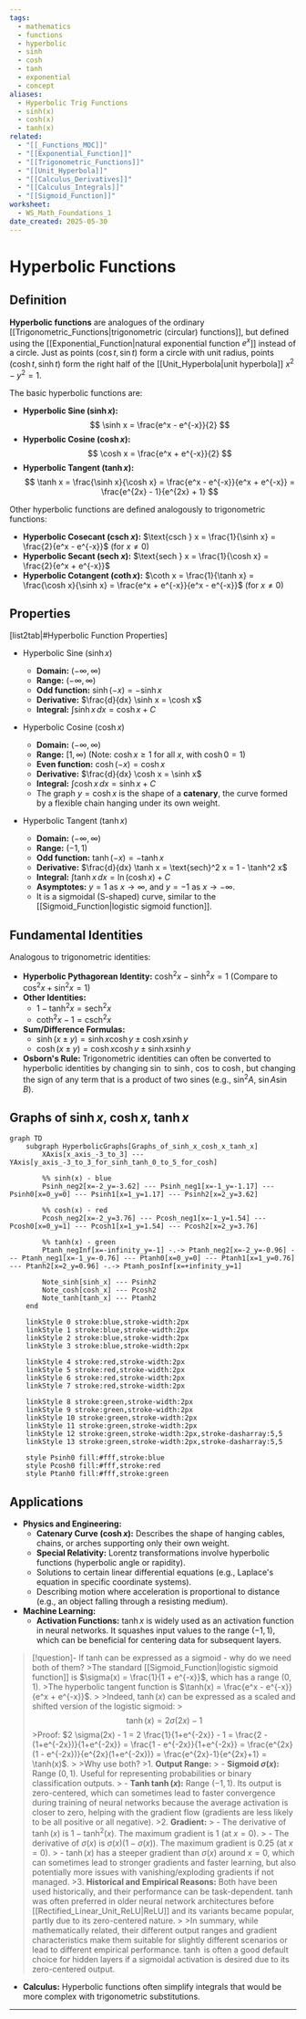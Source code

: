 ```yaml
---
tags:
  - mathematics
  - functions
  - hyperbolic
  - sinh
  - cosh
  - tanh
  - exponential
  - concept
aliases:
  - Hyperbolic Trig Functions
  - sinh(x)
  - cosh(x)
  - tanh(x)
related:
  - "[[_Functions_MOC]]"
  - "[[Exponential_Function]]"
  - "[[Trigonometric_Functions]]"
  - "[[Unit_Hyperbola]]"
  - "[[Calculus_Derivatives]]"
  - "[[Calculus_Integrals]]"
  - "[[Sigmoid_Function]]"
worksheet:
  - WS_Math_Foundations_1
date_created: 2025-05-30
---
```

# Hyperbolic Functions

## Definition
**Hyperbolic functions** are analogues of the ordinary [[Trigonometric_Functions|trigonometric (circular) functions]], but defined using the [[Exponential_Function|natural exponential function $e^x$]] instead of a circle. Just as points $(\cos t, \sin t)$ form a circle with unit radius, points $(\cosh t, \sinh t)$ form the right half of the [[Unit_Hyperbola|unit hyperbola]] $x^2 - y^2 = 1$.

The basic hyperbolic functions are:
- **Hyperbolic Sine ($\sinh x$):**
  $$ \sinh x = \frac{e^x - e^{-x}}{2} $$
- **Hyperbolic Cosine ($\cosh x$):**
  $$ \cosh x = \frac{e^x + e^{-x}}{2} $$
- **Hyperbolic Tangent ($\tanh x$):**
  $$ \tanh x = \frac{\sinh x}{\cosh x} = \frac{e^x - e^{-x}}{e^x + e^{-x}} = \frac{e^{2x} - 1}{e^{2x} + 1} $$

Other hyperbolic functions are defined analogously to trigonometric functions:
- **Hyperbolic Cosecant ($\text{csch } x$):** $\text{csch } x = \frac{1}{\sinh x} = \frac{2}{e^x - e^{-x}}$ (for $x \neq 0$)
- **Hyperbolic Secant ($\text{sech } x$):** $\text{sech } x = \frac{1}{\cosh x} = \frac{2}{e^x + e^{-x}}$
- **Hyperbolic Cotangent ($\coth x$):** $\coth x = \frac{1}{\tanh x} = \frac{\cosh x}{\sinh x} = \frac{e^x + e^{-x}}{e^x - e^{-x}}$ (for $x \neq 0$)

## Properties

[list2tab|#Hyperbolic Function Properties]
- Hyperbolic Sine
	($\sinh x$)
    - **Domain:** $(-\infty, \infty)$
    - **Range:** $(-\infty, \infty)$
    - **Odd function:** $\sinh(-x) = -\sinh x$
    - **Derivative:** $\frac{d}{dx} \sinh x = \cosh x$
    - **Integral:** $\int \sinh x \,dx = \cosh x + C$

- Hyperbolic Cosine
	($\cosh x$)
    - **Domain:** $(-\infty, \infty)$
    - **Range:** $[1, \infty)$ (Note: $\cosh x \ge 1$ for all $x$, with $\cosh 0 = 1$)
    - **Even function:** $\cosh(-x) = \cosh x$
    - **Derivative:** $\frac{d}{dx} \cosh x = \sinh x$
    - **Integral:** $\int \cosh x \,dx = \sinh x + C$
    - The graph $y=\cosh x$ is the shape of a **catenary**, the curve formed by a flexible chain hanging under its own weight.

- Hyperbolic Tangent
	($\tanh x$)
    - **Domain:** $(-\infty, \infty)$
    - **Range:** $(-1, 1)$
    - **Odd function:** $\tanh(-x) = -\tanh x$
    - **Derivative:** $\frac{d}{dx} \tanh x = \text{sech}^2 x = 1 - \tanh^2 x$
    - **Integral:** $\int \tanh x \,dx = \ln(\cosh x) + C$
    - **Asymptotes:** $y=1$ as $x \to \infty$, and $y=-1$ as $x \to -\infty$.
    - It is a sigmoidal (S-shaped) curve, similar to the [[Sigmoid_Function|logistic sigmoid function]].

## Fundamental Identities
Analogous to trigonometric identities:
- **Hyperbolic Pythagorean Identity:** $\cosh^2 x - \sinh^2 x = 1$
    (Compare to $\cos^2 x + \sin^2 x = 1$)
- **Other Identities:**
    - $1 - \tanh^2 x = \text{sech}^2 x$
    - $\coth^2 x - 1 = \text{csch}^2 x$
- **Sum/Difference Formulas:**
    - $\sinh(x \pm y) = \sinh x \cosh y \pm \cosh x \sinh y$
    - $\cosh(x \pm y) = \cosh x \cosh y \pm \sinh x \sinh y$
- **Osborn's Rule:** Trigonometric identities can often be converted to hyperbolic identities by changing $\sin$ to $\sinh$, $\cos$ to $\cosh$, but changing the sign of any term that is a product of two sines (e.g., $\sin^2 A$, $\sin A \sin B$).

## Graphs of $\sinh x$, $\cosh x$, $\tanh x$

```mermaid
graph TD
    subgraph HyperbolicGraphs[Graphs_of_sinh_x_cosh_x_tanh_x]
        XAxis[x_axis_-3_to_3] --- YAxis[y_axis_-3_to_3_for_sinh_tanh_0_to_5_for_cosh]

        %% sinh(x) - blue
        Psinh_neg2[x=-2_y=-3.62] --- Psinh_neg1[x=-1_y=-1.17] --- Psinh0[x=0_y=0] --- Psinh1[x=1_y=1.17] --- Psinh2[x=2_y=3.62]
        
        %% cosh(x) - red
        Pcosh_neg2[x=-2_y=3.76] --- Pcosh_neg1[x=-1_y=1.54] --- Pcosh0[x=0_y=1] --- Pcosh1[x=1_y=1.54] --- Pcosh2[x=2_y=3.76]

        %% tanh(x) - green
        Ptanh_negInf[x=-infinity_y=-1] -.-> Ptanh_neg2[x=-2_y=-0.96] --- Ptanh_neg1[x=-1_y=-0.76] --- Ptanh0[x=0_y=0] --- Ptanh1[x=1_y=0.76] --- Ptanh2[x=2_y=0.96] -.-> Ptanh_posInf[x=+infinity_y=1]

        Note_sinh[sinh_x] --- Psinh2
        Note_cosh[cosh_x] --- Pcosh2
        Note_tanh[tanh_x] --- Ptanh2
    end
    
    linkStyle 0 stroke:blue,stroke-width:2px
    linkStyle 1 stroke:blue,stroke-width:2px
    linkStyle 2 stroke:blue,stroke-width:2px
    linkStyle 3 stroke:blue,stroke-width:2px
    
    linkStyle 4 stroke:red,stroke-width:2px
    linkStyle 5 stroke:red,stroke-width:2px
    linkStyle 6 stroke:red,stroke-width:2px
    linkStyle 7 stroke:red,stroke-width:2px

    linkStyle 8 stroke:green,stroke-width:2px
    linkStyle 9 stroke:green,stroke-width:2px
    linkStyle 10 stroke:green,stroke-width:2px
    linkStyle 11 stroke:green,stroke-width:2px
    linkStyle 12 stroke:green,stroke-width:2px,stroke-dasharray:5,5
    linkStyle 13 stroke:green,stroke-width:2px,stroke-dasharray:5,5

    style Psinh0 fill:#fff,stroke:blue
    style Pcosh0 fill:#fff,stroke:red
    style Ptanh0 fill:#fff,stroke:green
```

## Applications
- **Physics and Engineering:**
    - **Catenary Curve ($\cosh x$):** Describes the shape of hanging cables, chains, or arches supporting only their own weight.
    - **Special Relativity:** Lorentz transformations involve hyperbolic functions (hyperbolic angle or rapidity).
    - Solutions to certain linear differential equations (e.g., Laplace's equation in specific coordinate systems).
    - Describing motion where acceleration is proportional to distance (e.g., an object falling through a resisting medium).
- **Machine Learning:**
    - **Activation Functions:** $\tanh x$ is widely used as an activation function in neural networks. It squashes input values to the range $(-1, 1)$, which can be beneficial for centering data for subsequent layers.

>[!question]- If tanh can be expressed as a sigmoid - why do we need both of them?
      >The standard [[Sigmoid_Function|logistic sigmoid function]] is $\sigma(x) = \frac{1}{1 + e^{-x}}$, which has a range $(0, 1)$.
      >The hyperbolic tangent function is $\tanh(x) = \frac{e^x - e^{-x}}{e^x + e^{-x}}$.
      >
      >Indeed, $\tanh(x)$ can be expressed as a scaled and shifted version of the logistic sigmoid:
      >$$ \tanh(x) = 2 \sigma(2x) - 1 $$
      >Proof: $2 \sigma(2x) - 1 = 2 \frac{1}{1+e^{-2x}} - 1 = \frac{2 - (1+e^{-2x})}{1+e^{-2x}} = \frac{1 - e^{-2x}}{1+e^{-2x}} = \frac{e^{2x}(1 - e^{-2x})}{e^{2x}(1+e^{-2x})} = \frac{e^{2x}-1}{e^{2x}+1} = \tanh(x)$.
      >
      >Why use both?
      >1.  **Output Range:**
      >    - **Sigmoid $\sigma(x)$:** Range $(0, 1)$. Useful for representing probabilities or binary classification outputs.
      >    - **Tanh $\tanh(x)$:** Range $(-1, 1)$. Its output is zero-centered, which can sometimes lead to faster convergence during training of neural networks because the average activation is closer to zero, helping with the gradient flow (gradients are less likely to be all positive or all negative).
      >2.  **Gradient:**
      >    - The derivative of $\tanh(x)$ is $1 - \tanh^2(x)$. The maximum gradient is 1 (at $x=0$).
      >    - The derivative of $\sigma(x)$ is $\sigma(x)(1-\sigma(x))$. The maximum gradient is 0.25 (at $x=0$).
      >    - $\tanh(x)$ has a steeper gradient than $\sigma(x)$ around $x=0$, which can sometimes lead to stronger gradients and faster learning, but also potentially more issues with vanishing/exploding gradients if not managed.
      >3.  **Historical and Empirical Reasons:** Both have been used historically, and their performance can be task-dependent. $\tanh$ was often preferred in older neural network architectures before [[Rectified_Linear_Unit_ReLU|ReLU]] and its variants became popular, partly due to its zero-centered nature.
      >
      >In summary, while mathematically related, their different output ranges and gradient characteristics make them suitable for slightly different scenarios or lead to different empirical performance. $\tanh$ is often a good default choice for hidden layers if a sigmoidal activation is desired due to its zero-centered output.

- **Calculus:** Hyperbolic functions often simplify integrals that would be more complex with trigonometric substitutions.

---
